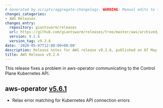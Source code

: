 ```yaml
---
# Generated by scripts/aggregate-changelogs. WARNING: Manual edits to this files will be overwritten.
changes_categories:
- AWS Releases
changes_entry:
  repository: giantswarm/releases
  url: https://github.com/giantswarm/releases/tree/master/aws/archived/v9.2.6
  version: 9.2.6
  version_tag: v9.2.6
date: '2020-05-07T12:00:00+00:00'
description: Release notes for AWS release v9.2.6, published on 07 May 2020, 12:00
title: AWS Release v9.2.6
---
```


This release fixes a problem in aws-operator communicating to the Control Plane Kubernetes API.

## aws-operator [v5.6.1](https://github.com/giantswarm/aws-operator/releases/tag/v5.6.1)

- Relax error matching for Kubernetes API connection errors

